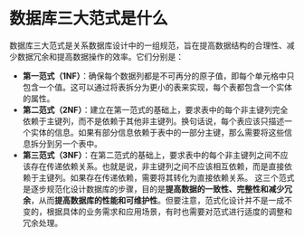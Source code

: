 # 数据库三大范式是什么
数据库三大范式是关系数据库设计中的一组规范，旨在提高数据结构的合理性、减少数据冗余和提高数据操作的效率。它们分别是：
+ **第一范式（1NF）**：确保每个数据列都是不可再分的原子值，即每个单元格中只包含一个值。这可以通过将表拆分为更小的表来实现，每个表都包含一个实体的属性。
+ **第二范式（2NF）**：建立在第一范式的基础上，要求表中的每个非主键列完全依赖于主键列，而不是依赖于其他非主键列。换句话说，每个表应该只描述一个实体的信息。如果有部分信息依赖于表中的一部分主键，那么需要将这些信息拆分到另一个表中。
+ **第三范式（3NF）**：在第二范式的基础上，要求表中的每个非主键列之间不应该存在传递依赖关系。也就是说，非主键列之间不应该相互依赖，而是直接依赖于主键列。如果存在传递依赖，需要将其转化为直接依赖关系。
这三个范式是逐步规范化设计数据库的步骤，目的是**提高数据的一致性、完整性和减少冗余**，从而**提高数据库的性能和可维护性**。但要注意，范式化设计并不是一成不变的，根据具体的业务需求和应用场景，有时也需要对范式进行适度的调整和冗余处理。
